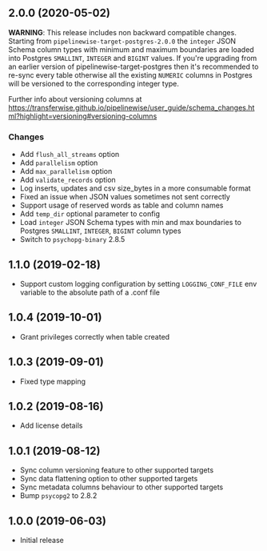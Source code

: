 2.0.0 (2020-05-02)
-------------------

**WARNING**: This release includes non backward compatible changes.
Starting from `pipelinewise-target-postgres-2.0.0` the `integer` JSON Schema column types with minimum and maximum
boundaries are loaded into Postgres `SMALLINT`, `INTEGER` and `BIGINT` values. If you're upgrading from an
earlier version of pipelinewise-target-postgres then it's recommended to re-sync every table otherwise all the existing
`NUMERIC` columns in Postgres will be versioned to the corresponding integer type.

Further info about versioning columns at https://transferwise.github.io/pipelinewise/user_guide/schema_changes.html?highlight=versioning#versioning-columns

### Changes
- Add `flush_all_streams` option
- Add `parallelism` option
- Add `max_parallelism` option
- Add `validate_records` option
- Log inserts, updates and csv size_bytes in a more consumable format
- Fixed an issue when JSON values sometimes not sent correctly
- Support usage of reserved words as table and column names
- Add `temp_dir` optional parameter to config
- Load `integer` JSON Schema types with min and max boundaries to Postgres `SMALLINT`, `INTEGER`, `BIGINT` column types
- Switch to `psychopg-binary` 2.8.5

1.1.0 (2019-02-18)
-------------------

- Support custom logging configuration by setting `LOGGING_CONF_FILE` env variable to the absolute path of a .conf file

1.0.4 (2019-10-01)
-------------------

- Grant privileges correctly when table created

1.0.3 (2019-09-01)
-------------------

- Fixed type mapping

1.0.2 (2019-08-16)
-------------------

- Add license details

1.0.1 (2019-08-12)
-------------------

- Sync column versioning feature to other supported targets
- Sync data flattening option to other supported targets
- Sync metadata columns behaviour to other supported targets
- Bump `psycopg2` to 2.8.2

1.0.0 (2019-06-03)
-------------------

- Initial release

